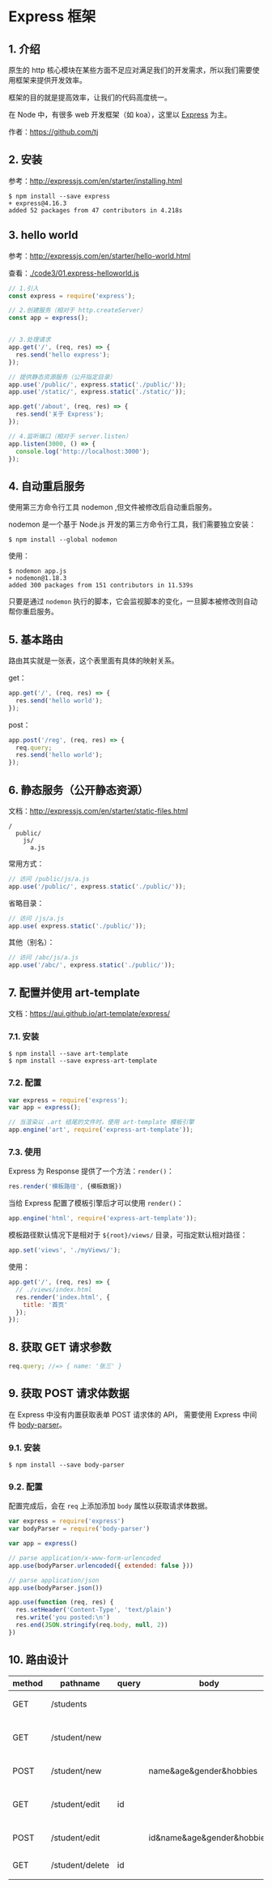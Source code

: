  # Express 框架

## 1. 介绍

原生的 http 核心模块在某些方面不足应对满足我们的开发需求，所以我们需要使用框架来提供开发效率。

框架的目的就是提高效率，让我们的代码高度统一。

在 Node 中，有很多 web 开发框架（如 koa），这里以 [Express](http://expressjs.com/) 为主。

作者：https://github.com/tj 

## 2. 安装

参考：http://expressjs.com/en/starter/installing.html

```shell
$ npm install --save express
+ express@4.16.3
added 52 packages from 47 contributors in 4.218s
```

## 3. hello world

参考：http://expressjs.com/en/starter/hello-world.html

查看：[./code3/01.express-helloworld.js](./code3/01.express-helloworld.js)

```javascript
// 1.引入
const express = require('express');

// 2.创建服务（相对于 http.createServer）
const app = express();


// 3.处理请求
app.get('/', (req, res) => {
  res.send('hello express');
});

// 提供静态资源服务（公开指定目录）
app.use('/public/', express.static('./public/'));
app.use('/static/', express.static('./static/'));

app.get('/about', (req, res) => {
  res.send('关于 Express');
});

// 4.监听端口（相对于 server.listen）
app.listen(3000, () => {
  console.log('http://localhost:3000');
});

```


## 4. 自动重启服务

使用第三方命令行工具 nodemon ,但文件被修改后自动重启服务。

nodemon 是一个基于 Node.js 开发的第三方命令行工具，我们需要独立安装：

```shell
$ npm install --global nodemon
```

使用：

```shell
$ nodemon app.js
+ nodemon@1.18.3
added 300 packages from 151 contributors in 11.539s
```

只要是通过 `nodemon` 执行的脚本，它会监视脚本的变化，一旦脚本被修改则自动帮你重启服务。

## 5. 基本路由

路由其实就是一张表，这个表里面有具体的映射关系。

get：

```javascript
app.get('/', (req, res) => {
  res.send('hello world');
});
```

post：

```javascript
app.post('/reg', (req, res) => {
  req.query;
  res.send('hello world');
});
```

## 6. 静态服务（公开静态资源）

文档：http://expressjs.com/en/starter/static-files.html

```
/
  public/
    js/
      a.js
```

常用方式：

```javascript
// 访问 /public/js/a.js
app.use('/public/', express.static('./public/'));
```

省略目录：

```javascript
// 访问 /js/a.js
app.use( express.static('./public/'));
```

其他（别名）：

```javascript
// 访问 /abc/js/a.js
app.use('/abc/', express.static('./public/'));
```

## 7. 配置并使用 art-template

文档：https://aui.github.io/art-template/express/

### 7.1. 安装

```shell
$ npm install --save art-template
$ npm install --save express-art-template
```

### 7.2. 配置

```javascript
var express = require('express');
var app = express();

// 当渲染以 .art 结尾的文件时，使用 art-template 模板引擎
app.engine('art', require('express-art-template'));
```

### 7.3. 使用

Express 为 Response 提供了一个方法：`render()`：

```javascript
res.render('模板路径', {模板数据})
```

当给 Express 配置了模板引擎后才可以使用 `render()`：

```javascript
app.engine('html', require('express-art-template'));
```

模板路径默认情况下是相对于 `${root}/views/` 目录，可指定默认相对路径：

```javascript
app.set('views', './myViews/');
```

使用：

```javascript
app.get('/', (req, res) => {
  // ./views/index.html
  res.render('index.html', {
    title: '首页'
  });
});
```

## 8. 获取 GET 请求参数

```javascript
req.query; //=> { name: '张三' }
```

## 9. 获取 POST 请求体数据

在 Express 中没有内置获取表单 POST 请求体的 API，
需要使用 Express 中间件 [body-parser](http://expressjs.com/en/resources/middleware/body-parser.html)。

### 9.1. 安装

```shell
$ npm install --save body-parser
```

### 9.2. 配置

配置完成后，会在 `req` 上添加添加 `body` 属性以获取请求体数据。

```javascript
var express = require('express')
var bodyParser = require('body-parser')

var app = express()

// parse application/x-www-form-urlencoded
app.use(bodyParser.urlencoded({ extended: false }))

// parse application/json
app.use(bodyParser.json())

app.use(function (req, res) {
  res.setHeader('Content-Type', 'text/plain')
  res.write('you posted:\n')
  res.end(JSON.stringify(req.body, null, 2))
})
```

## 10. 路由设计

| method | pathname        | query | body                       | desc       |
| ------ | --------------- | ----- | -------------------------- | ---------- |
| GET    | /students       |       |                            | 渲染首页   |
| GET    | /student/new    |       |                            | 渲染添加页 |
| POST   | /student/new    |       | name&age&gender&hobbies    | 处理添加   |
| GET    | /student/edit   | id    |                            | 渲染编辑页 |
| POST   | /student/edit   |       | id&name&age&gender&hobbies | 处理编辑   |
| GET    | /student/delete | id    |                            | 处理删除   |
